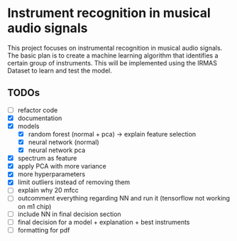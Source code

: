 # Instrument recognition in musical audio signals

This project focuses on instrumental recognition in musical audio signals. The basic plan is to create a machine learning algorithm that identifies a certain group of instruments. 
This will be implemented using the IRMAS Dataset to learn and test the model.

## TODOs

- [ ] refactor code
- [x] documentation
- [x] models
  - [x] random forest (normal + pca) -> explain feature selection
  - [x] neural network (normal)
  - [x] neural network pca
- [x] spectrum as feature
- [x] apply PCA with more variance
- [x] more hyperparameters
- [x] limit outliers instead of removing them
- [ ] explain why 20 mfcc
- [ ] outcomment everything regarding NN and run it (tensorflow not working on m1 chip) 
- [ ] include NN in final decision section
- [ ] final decision for a model + explanation + best instruments
- [ ] formatting for pdf
